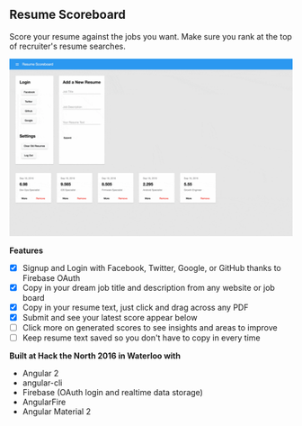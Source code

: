 Resume Scoreboard
---

Score your resume against the jobs you want. Make sure you rank at the top of recruiter's resume searches.

![Resume Scoreboard v0.0 Alpha HTN-Demo](resume-scoreboard-htn-demo.gif)

**Features**

- [x] Signup and Login with Facebook, Twitter, Google, or GitHub thanks to Firebase OAuth
- [x] Copy in your dream job title and description from any website or job board
- [x] Copy in your resume text, just click and drag across any PDF
- [x] Submit and see your latest score appear below
- [ ] Click more on generated scores to see insights and areas to improve
- [ ] Keep resume text saved so you don't have to copy in every time

**Built at Hack the North 2016 in Waterloo with**
- Angular 2
- angular-cli
- Firebase (OAuth login and realtime data storage)
- AngularFire
- Angular Material 2


<!-- # ResumeScoreboard

This project was generated with [angular-cli](https://github.com/angular/angular-cli) version 1.0.0-beta.14.

## Development server
Run `ng serve` for a dev server. Navigate to `http://localhost:4200/`. The app will automatically reload if you change any of the source files.

## Code scaffolding

Run `ng generate component component-name` to generate a new component. You can also use `ng generate directive/pipe/service/class`.

## Build

Run `ng build` to build the project. The build artifacts will be stored in the `dist/` directory. Use the `-prod` flag for a production build.

## Running unit tests

Run `ng test` to execute the unit tests via [Karma](https://karma-runner.github.io).

## Running end-to-end tests

Run `ng e2e` to execute the end-to-end tests via [Protractor](http://www.protractortest.org/).
Before running the tests make sure you are serving the app via `ng serve`.

## Deploying to Github Pages

Run `ng github-pages:deploy` to deploy to Github Pages.

## Further help

To get more help on the `angular-cli` use `ng --help` or go check out the [Angular-CLI README](https://github.com/angular/angular-cli/blob/master/README.md). -->
